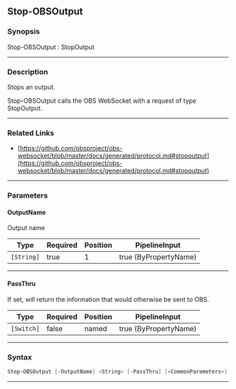 Stop-OBSOutput
--------------
### Synopsis
Stop-OBSOutput : StopOutput

---
### Description

Stops an output.


Stop-OBSOutput calls the OBS WebSocket with a request of type StopOutput.

---
### Related Links
* [https://github.com/obsproject/obs-websocket/blob/master/docs/generated/protocol.md#stopoutput](https://github.com/obsproject/obs-websocket/blob/master/docs/generated/protocol.md#stopoutput)



---
### Parameters
#### **OutputName**

Output name






|Type      |Required|Position|PipelineInput        |
|----------|--------|--------|---------------------|
|`[String]`|true    |1       |true (ByPropertyName)|



---
#### **PassThru**

If set, will return the information that would otherwise be sent to OBS.






|Type      |Required|Position|PipelineInput        |
|----------|--------|--------|---------------------|
|`[Switch]`|false   |named   |true (ByPropertyName)|



---
### Syntax
```PowerShell
Stop-OBSOutput [-OutputName] <String> [-PassThru] [<CommonParameters>]
```
---
